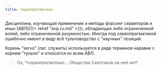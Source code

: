 ```yaml
---
title: Сервопрагматика
---
```

Дисциплина, изучающая применение и методы форсинг сервиторов и иных [АВЛ]({{< relref "avp.ru.md" >}}), обладающих либо ограниченной волей, либо ограниченной разумностью. Иногда под сервопрагматикой ошибочно имеют в виду всё тульповодство с "научных" позиций.

Корень "servo" (лат. служить) используется в ряде терминов наравне с корнем "тульпо" и относится ко всем АВЛ.

> Ох, **сервопрагматика*... Общества Скептиков на неё нет!
